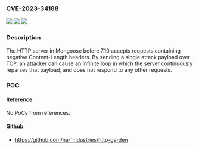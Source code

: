### [CVE-2023-34188](https://cve.mitre.org/cgi-bin/cvename.cgi?name=CVE-2023-34188)
![](https://img.shields.io/static/v1?label=Product&message=n%2Fa&color=blue)
![](https://img.shields.io/static/v1?label=Version&message=n%2Fa&color=blue)
![](https://img.shields.io/static/v1?label=Vulnerability&message=n%2Fa&color=brighgreen)

### Description

The HTTP server in Mongoose before 7.10 accepts requests containing negative Content-Length headers. By sending a single attack payload over TCP, an attacker can cause an infinite loop in which the server continuously reparses that payload, and does not respond to any other requests.

### POC

#### Reference
No PoCs from references.

#### Github
- https://github.com/narfindustries/http-garden


